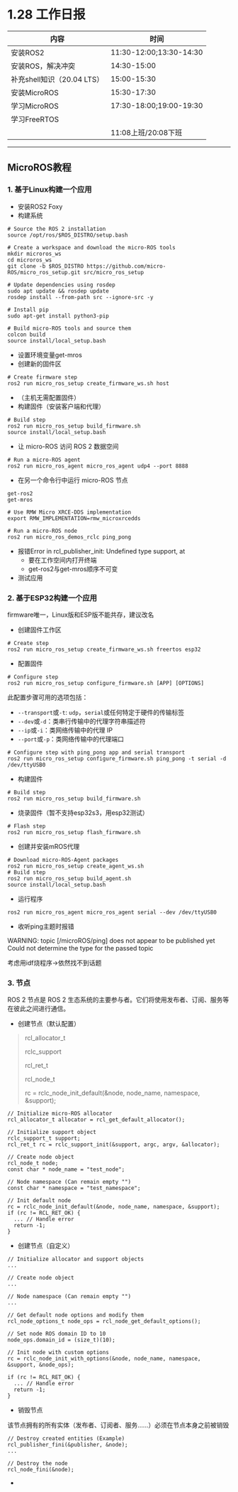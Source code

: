 # 1.28 工作日报

| 内容                       | 时间                    |
| -------------------------- | ----------------------- |
| 安装ROS2                   | 11:30-12:00;13:30-14:30 |
| 安装ROS，解决冲突          | 14:30-15:00             |
| 补充shell知识（20.04 LTS） | 15:00-15:30             |
| 安装MicroROS               | 15:30-17:30             |
| 学习MicroROS               | 17:30-18:00;19:00-19:30 |
| 学习FreeRTOS               |                         |
|                            | 11:08上班/20:08下班     |

***

## MicroROS教程

### 1. 基于Linux构建一个应用

* 安装ROS2 Foxy
* 构建系统

```
# Source the ROS 2 installation
source /opt/ros/$ROS_DISTRO/setup.bash

# Create a workspace and download the micro-ROS tools
mkdir microros_ws
cd microros_ws
git clone -b $ROS_DISTRO https://github.com/micro-ROS/micro_ros_setup.git src/micro_ros_setup

# Update dependencies using rosdep
sudo apt update && rosdep update
rosdep install --from-path src --ignore-src -y

# Install pip
sudo apt-get install python3-pip

# Build micro-ROS tools and source them
colcon build
source install/local_setup.bash
```

* 设置环境变量get-mros
* 创建新的固件区

```
# Create firmware step
ros2 run micro_ros_setup create_firmware_ws.sh host
```

* （主机无需配置固件）
* 构建固件（安装客户端和代理）

```
# Build step
ros2 run micro_ros_setup build_firmware.sh
source install/local_setup.bash
```

* 让 micro-ROS 访问 ROS 2 数据空间

```
# Run a micro-ROS agent
ros2 run micro_ros_agent micro_ros_agent udp4 --port 8888
```

* 在另一个命令行中运行 micro-ROS 节点

```
get-ros2
get-mros

# Use RMW Micro XRCE-DDS implementation
export RMW_IMPLEMENTATION=rmw_microxrcedds

# Run a micro-ROS node
ros2 run micro_ros_demos_rclc ping_pong
```

* 报错Error in rcl_publisher_init: Undefined type support, at
  * 要在工作空间内打开终端
  * get-ros2与get-mros顺序不可变
* 测试应用

### 2. 基于ESP32构建一个应用

firmware唯一，Linux版和ESP版不能共存，建议改名

* 创建固件工作区

```
# Create step
ros2 run micro_ros_setup create_firmware_ws.sh freertos esp32
```

* 配置固件

```
# Configure step
ros2 run micro_ros_setup configure_firmware.sh [APP] [OPTIONS]
```

此配置步骤可用的选项包括：

- `--transport`或`-t`: `udp`，`serial`或任何特定于硬件的传输标签
- `--dev`或`-d`：类串行传输中的代理字符串描述符
- `--ip`或`-i`：类网络传输中的代理 IP
- `--port`或`-p`：类网络传输中的代理端口

```
# Configure step with ping_pong app and serial transport
ros2 run micro_ros_setup configure_firmware.sh ping_pong -t serial -d /dev/ttyUSB0
```

* 构建固件

```
# Build step
ros2 run micro_ros_setup build_firmware.sh
```

* 烧录固件（暂不支持esp32s3，用esp32测试）

```
# Flash step
ros2 run micro_ros_setup flash_firmware.sh
```

* 创建并安装mROS代理

```
# Download micro-ROS-Agent packages
ros2 run micro_ros_setup create_agent_ws.sh
# Build step
ros2 run micro_ros_setup build_agent.sh
source install/local_setup.bash
```

* 运行程序

```
ros2 run micro_ros_agent micro_ros_agent serial --dev /dev/ttyUSB0
```

* 收听ping主题时报错

WARNING: topic [/microROS/ping] does not appear to be published yet
Could not determine the type for the passed topic

考虑用idf烧程序->依然找不到话题

### 3. 节点

ROS 2 节点是 ROS 2 生态系统的主要参与者。它们将使用发布者、订阅、服务等在彼此之间进行通信。

* 创建节点（默认配置）

> rcl_allocator_t
>
> rclc_support
>
> rcl_ret_t
>
> rcl_node_t
>
> rc = rclc_node_init_default(&node, node_name, namespace, &support);

```
// Initialize micro-ROS allocator
rcl_allocator_t allocator = rcl_get_default_allocator();

// Initialize support object
rclc_support_t support;
rcl_ret_t rc = rclc_support_init(&support, argc, argv, &allocator);

// Create node object
rcl_node_t node;
const char * node_name = "test_node";

// Node namespace (Can remain empty "")
const char * namespace = "test_namespace";

// Init default node
rc = rclc_node_init_default(&node, node_name, namespace, &support);
if (rc != RCL_RET_OK) {
  ... // Handle error
  return -1;
}
```

* 创建节点（自定义）

```
// Initialize allocator and support objects
...

// Create node object
...

// Node namespace (Can remain empty "")
...

// Get default node options and modify them
rcl_node_options_t node_ops = rcl_node_get_default_options();

// Set node ROS domain ID to 10
node_ops.domain_id = (size_t)(10);

// Init node with custom options
rc = rclc_node_init_with_options(&node, node_name, namespace, &support, &node_ops);

if (rc != RCL_RET_OK) {
  ... // Handle error
  return -1;
}
```

* 销毁节点

该节点拥有的所有实体（发布者、订阅者、服务……）必须在节点本身之前被销毁

```
// Destroy created entities (Example)
rcl_publisher_fini(&publisher, &node);
...

// Destroy the node
rcl_node_fini(&node);
```

* 
